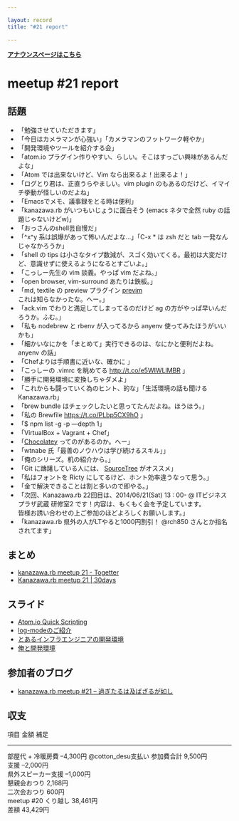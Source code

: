 ```yaml
---

layout: record
title: "#21 report"

---
```


<p> <a href="./"><strong>アナウンスページはこちら</strong></a></p>

meetup #21 report
==================

話題
----

-   「勉強させていただきます」
-   「今日はカメラマンが心強い」「カメラマンのフットワーク軽やか」
-   「開発環境やツールを紹介する会」
-   「atom.io
    プラグイン作りやすい、らしい。そこはすっごい興味があるんだよな」
-   「Atom では出来ないけど、Vim なら出来るよ！出来るよ！」
-   「ログとり君は、正直うらやましい。vim plugin
    のもあるのだけど、イマイチ挙動が怪しいのだよね」
-   「Emacsでメモ、議事録をとる時は便利」
-   「kanazawa.rb がいつもいじょうに面白そう (emacs ネタで全然 ruby
    の話題じゃないけどw)」
-   「おっさんのshell芸自慢だ」
-   「\^x\^y 系は誤爆があって怖いんだよな…」「C-x \* は zsh だと tab
    一発なんじゃなかろうか」
-   「shell の tips
    は小さなタイプ数減が、スゴく効いてくる。最初は大変だけど、意識せずに使えるようになるとすごいよ。」
-   「こっしー先生の vim 談義。やっぱ vim だよね。」
-   「open browser, vim-surround あたりは鉄板。」
-   「md, textile の preview プラグイン [previm](http://t.co/ATseCyzQQL)
    これは知らなかったな。へー。」
-   「ack.vim でわりと満足してしまってるのだけど ag
    の方がやっぱ早いんだろうか。ふむ。」
-   「私も nodebrew と rbenv が入ってるから anyenv
    使ってみたほうがいいかも」
-   「細かいなにかを「まとめて」実行できるのは、なにかと便利だよね。anyenv
    の話」
-   「Chefよりは手順書に近いな、確かに 」
-   「こっしーの .vimrc を眺めてる <http://t.co/e5WIWLlMBR> 」
-   「勝手に開発環境に変換しちゃダメよ」
-   「これからも闘っていく為のヒント、的な」「生活環境の話も聞けるKanazawa.rb」
-   「brew bundle はチェックしたいと思ってたんだよね。ほうほう。」
-   「私の Brewfile <https://t.co/PLbp5CX9hO> 」
-   「\$ npm list -g -p —depth 1」
-   「VirtualBox + Vagrant + Chef」
-   「[Chocolatey](http://t.co/8Kl3WCWke2) ってのがあるのか。へー」
-   「wtnabe 氏「最善のノウハウは学び続けるスキル」」
-   「俺のシリーズ。机の紹介から。」
-   「Git に躊躇している人には、 [SourceTree](http://t.co/NUUiagA70h)
    がオススメ」
-   「私はフォントを Ricty にしてるけど、ホント効率違うなって思う。」
-   「金で解決できることは割と多いので即やる。」
-   「次回、Kanazawa.rb 22回目は、2014/06/21(Sat) 13 : 00- @
    ITビジネスプラザ武蔵 研修室2
    です！内容は、もくもく会を予定しています。\
    皆様お誘い合わせの上ご参加のほどよろしくお願いします。」
-   「kanazawa.rb 県外の人がLTやると1000円割引！ @rch850
    さんとか指名されてます」

まとめ
------

-   [kanazawa.rb meetup 21 - Togetter](http://togetter.com/li/668740)
-   [Kanazawa.rb meetup 21 | 30days](http://30d.jp/kzrb/11)

スライド
--------

-   [Atom.io Quick Scripting](http://t.co/2Pu2niOViP)
-   [log-modeのご紹介](http://t.co/j3D6Qg4dYo)
-   [とあるインフラエンジニアの開発環境](https://speakerdeck.com/libero_18/toaruinhuraensiniafalsekai-fa-huan-jing)
-   [俺と開発環境](http://www.slideshare.net/pharaohkj/ss-34794458)

参加者のブログ
--------------

-   [kanazawa.rb meetup #21 –
    過ぎたるは及ばざるが如し](http://cotton-desu.hatenablog.com/entry/2014/05/22/222024)

収支
----

  項目                   金額       補足
  ---------------------- ---------- ---------------------
  部屋代 + 冷暖房費      –4,300円   @cotton\_desu支払い
  参加費合計             9,500円    
  支援                   –2,000円   
  県外スピーカー支援     –1,000円   
  懇親会おつり           2,168円    
  二次会おつり           600円      
  meetup #20 くり越し   38,461円   
  差額                   43,429円   


